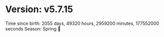 # Version: v5.7.15
Time since birth: 2055 days, 49320 hours, 2959200 minutes, 177552000 seconds
Season: Spring 🌸
